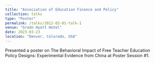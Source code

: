 ```yaml
---
title: "Association of Education Finance and Policy"
collection: talks
type: "Poster"
permalink: /talks/2012-03-01-talk-1
venue: "Gradn Hyatt Hotel"
date: 2023-03-23
location: "Denver, Colorado, USA"
---
```

Presented a poster on The Behavioral Impact of Free Teacher Education Policy Designs: Experimental Evidence from China at Poster Session #1.
